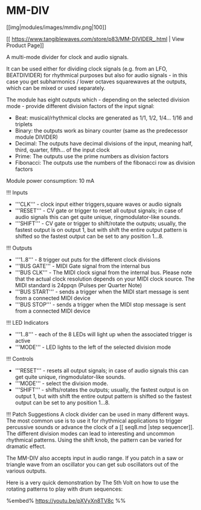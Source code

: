 # MM-DIV
[[img|modules/images/mmdiv.png|100]]

[[ https://www.tangiblewaves.com/store/p83/MM-DIVIDER_.html | View Product Page]]

A multi-mode divider for clock and audio signals.

It can be used either for dividing clock signals (e.g. from an LFO, BEATDIVIDER) for rhythmical purposes but also for audio signals - in this case you get subharmonics / lower octaves squarewaves at the outputs, which can be mixed or used separately.


The module has eight outputs which - depending on the selected division mode - provide different division factors of the input signal:

* Beat: musical/rhythmical clocks are generated as 1/1, 1/2, 1/4... 1/16 and triplets
* Binary: the outputs work as binary counter (same as the predecessor module DIVIDER)
* Decimal: The outputs have decimal divisions of the input, meaning half, third, quarter, fifth... of the input clock
* Prime: The outputs use the prime numbers as division factors
* Fibonacci: The outputs use the numbers of the fibonacci row as division factors

Module power consumption: 10 mA

!!! Inputs
* '''CLK''' - clock input either triggers,square waves or audio signals
* '''RESET''' - CV gate or trigger to reset all output signals; in case of audio signals this can get quite unique, ringmodulator-like sounds.
* '''SHIFT''' - CV gate or trigger to shift/rotate the outputs; usually, the fastest output is on output 1, but with shift the entire output pattern is shifted so the fastest output can be set to any position 1...8.

!!! Outputs
* '''1..8''' - 8 trigger out puts for the different clock divisions
* '''BUS GATE''' - MIDI Gate signal from the internal bus
* '''BUS CLK''' - The MIDI clock signal from the internal bus. Please note that the actual clock resolution depends on your MIDI clock source. The MIDI standard is 24ppqn (Pulses per Quarter Note)
* '''BUS START''' - sends a trigger when the MIDI start message is sent from a connected MIDI device
* '''BUS STOP''' - sends a trigger when the MIDI stop message is sent from a connected MIDI device


!!! LED Indicators
* '''1..8''' - each of the 8 LEDs will light up when the associated trigger is active
* '''MODE''' - LED lights to the left of the selected division mode

!!! Controls
* '''RESET''' - resets all output signals; in case of audio signals this can get quite unique, ringmodulator-like sounds.
* '''MODE''' - select the division mode.
* '''SHIFT''' - shifts/rotates the outputs; usually, the fastest output is on output 1, but with shift the entire output pattern is shifted so the fastest output can be set to any position 1...8.

!!! Patch Suggestions
A clock divider can be used in many different ways. The most common use is to use it for rhythmical applications to trigger percussive sounds or advance the clock of a [[ seq8.md |step sequencer]]. The different division modes can lead to interesting and uncommon rhythmical patterns. Using the shift knob, the pattern can be varied for dramatic effect.

The MM-DIV also accepts input in audio range. If you patch in a saw or triangle wave from an oscillator you can get sub oscillators out of the various outputs.

Here is a very quick demonstration by The 5th Volt on how to use the rotating patterns to play with drum sequences:

%embed% https://youtu.be/pXVyXn8TV8c %%
